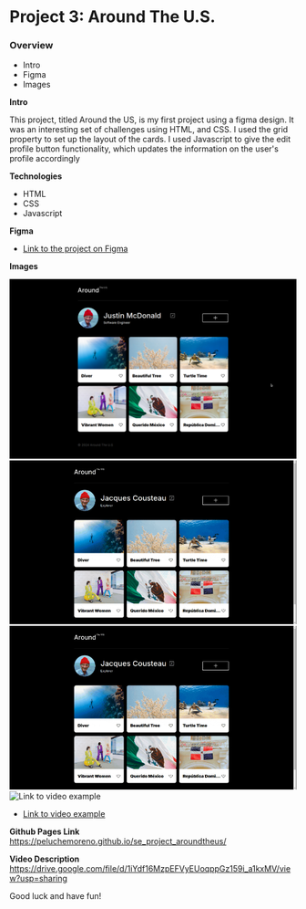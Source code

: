 # Project 3: Around The U.S.

### Overview

- Intro
- Figma
- Images

**Intro**

This project, titled Around the US, is my first project using a figma design. It was an interesting set of challenges using HTML, and CSS. I used the grid property to set up the layout of the cards. I used Javascript to give the edit profile button functionality, which updates the information on the user's profile accordingly

**Technologies**

- HTML
- CSS
- Javascript

**Figma**

- [Link to the project on Figma](https://www.figma.com/file/ii4xxsJ0ghevUOcssTlHZv/Sprint-3%3A-Around-the-US?node-id=0%3A1)

**Images**

![Screenshot](./images/screenshot.png)
![GIF](./images/Example%20GIF.gif)
![Responsive GIF](./images/responsive%20gif.gif)
![Link to video example](https://www.loom.com/share/f97a6915dbe1449db9053f2024b60a17?sid=f8711af6-ce89-42db-a635-d3980aa9f0de)

- [Link to video example](https://www.loom.com/share/f97a6915dbe1449db9053f2024b60a17?sid=f8711af6-ce89-42db-a635-d3980aa9f0de)

**Github Pages Link**
https://peluchemoreno.github.io/se_project_aroundtheus/

**Video Description**
https://drive.google.com/file/d/1iYdf16MzpEFVyEUoqppGz159i_a1kxMV/view?usp=sharing

Good luck and have fun!
